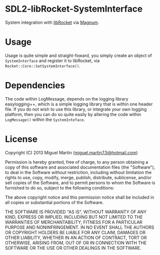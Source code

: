 # SDL2-libRocket-SystemInterface

System integration with [libRocket](https://github.com/lloydw/libRocket) via [Magnum](https://github.com/mosra/magnum).

# Usage

Usage is quite simple and straight-foward, you simply create an object of `SystemInterface` and register it to libRocket, via `Rocket::Core::SetSystemInterface()`.

# Dependencies

The code within LogMessage, depends on the logging library easylogging++, which is a simple logging library that is within one header file. If you do not wish to use this library, or integrate your own logging platform, then you can do so quite easily by altering the code within `LogMessage()` within the `SystemInteface`.

# License
Copyright (C) 2013 Miguel Martin (miguel.martin7.5@hotmail.com)

Permission is hereby granted, free of charge, to any person obtaining a copy
of this software and associated documentation files (the "Software"), to deal
in the Software without restriction, including without limitation the rights
to use, copy, modify, merge, publish, distribute, sublicense, and/or sell
copies of the Software, and to permit persons to whom the Software is
furnished to do so, subject to the following conditions:

The above copyright notice and this permission notice shall be included in
all copies or substantial portions of the Software.

THE SOFTWARE IS PROVIDED "AS IS", WITHOUT WARRANTY OF ANY KIND, EXPRESS OR
IMPLIED, INCLUDING BUT NOT LIMITED TO THE WARRANTIES OF MERCHANTABILITY,
FITNESS FOR A PARTICULAR PURPOSE AND NONINFRINGEMENT. IN NO EVENT SHALL THE
AUTHORS OR COPYRIGHT HOLDERS BE LIABLE FOR ANY CLAIM, DAMAGES OR OTHER
LIABILITY, WHETHER IN AN ACTION OF CONTRACT, TORT OR OTHERWISE, ARISING FROM,
OUT OF OR IN CONNECTION WITH THE SOFTWARE OR THE USE OR OTHER DEALINGS IN
THE SOFTWARE.
